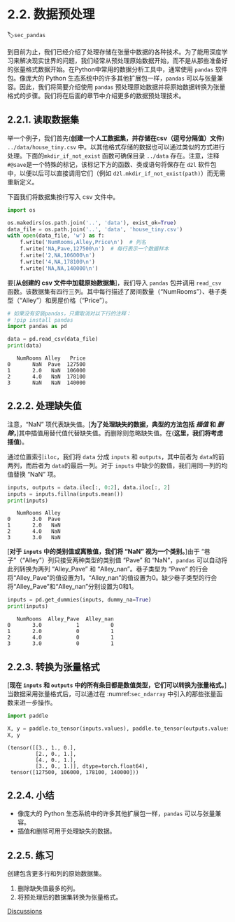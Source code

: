 # 2.2. 数据预处理
:label:`sec_pandas`

到目前为止，我们已经介绍了处理存储在张量中数据的各种技术。为了能用深度学习来解决现实世界的问题，我们经常从预处理原始数据开始，而不是从那些准备好的张量格式数据开始。在Python中常用的数据分析工具中，通常使用 `pandas` 软件包。像庞大的 Python 生态系统中的许多其他扩展包一样，`pandas` 可以与张量兼容。因此，我们将简要介绍使用 `pandas` 预处理原始数据并将原始数据转换为张量格式的步骤。我们将在后面的章节中介绍更多的数据预处理技术。

## 2.2.1. 读取数据集

举一个例子，我们首先(**创建一个人工数据集，并存储在csv（逗号分隔值）文件**) `../data/house_tiny.csv` 中。以其他格式存储的数据也可以通过类似的方式进行处理。下面的`mkdir_if_not_exist` 函数可确保目录 `../data` 存在。注意，注释 `#@save`是一个特殊的标记，该标记下方的函数、类或语句将保存在 `d2l` 软件包中，以便以后可以直接调用它们（例如 `d2l.mkdir_if_not_exist(path)`）而无需重新定义。

下面我们将数据集按行写入 csv 文件中。



```python
import os

os.makedirs(os.path.join('..', 'data'), exist_ok=True)
data_file = os.path.join('..', 'data', 'house_tiny.csv')
with open(data_file, 'w') as f:
    f.write('NumRooms,Alley,Price\n')  # 列名
    f.write('NA,Pave,127500\n')  # 每行表示一个数据样本
    f.write('2,NA,106000\n')
    f.write('4,NA,178100\n')
    f.write('NA,NA,140000\n')
```

要[**从创建的 csv 文件中加载原始数据集**]，我们导入 `pandas` 包并调用 `read_csv` 函数。该数据集有四行三列。其中每行描述了房间数量（“NumRooms”）、巷子类型（“Alley”）和房屋价格（“Price”）。



```python
# 如果没有安装pandas，只需取消对以下行的注释：
# !pip install pandas
import pandas as pd

data = pd.read_csv(data_file)
print(data)
```

       NumRooms Alley   Price
    0       NaN  Pave  127500
    1       2.0   NaN  106000
    2       4.0   NaN  178100
    3       NaN   NaN  140000


## 2.2.2. 处理缺失值

注意，“NaN” 项代表缺失值。[**为了处理缺失的数据，典型的方法包括 *插值* 和 *删除*，**]其中插值用替代值代替缺失值。而删除则忽略缺失值。在(**这里，我们将考虑插值**)。

通过位置索引`iloc`，我们将 `data` 分成 `inputs` 和 `outputs`，其中前者为 `data`的前两列，而后者为 `data`的最后一列。对于 `inputs` 中缺少的数值，我们用同一列的均值替换 “NaN” 项。



```python
inputs, outputs = data.iloc[:, 0:2], data.iloc[:, 2]
inputs = inputs.fillna(inputs.mean())
print(inputs)
```

       NumRooms Alley
    0       3.0  Pave
    1       2.0   NaN
    2       4.0   NaN
    3       3.0   NaN


[**对于 `inputs` 中的类别值或离散值，我们将 “NaN” 视为一个类别。**]由于 “巷子”（“Alley”）列只接受两种类型的类别值 “Pave” 和 “NaN”，`pandas` 可以自动将此列转换为两列 “Alley_Pave” 和 “Alley_nan”。巷子类型为 “Pave” 的行会将“Alley_Pave”的值设置为1，“Alley_nan”的值设置为0。缺少巷子类型的行会将“Alley_Pave”和“Alley_nan”分别设置为0和1。



```python
inputs = pd.get_dummies(inputs, dummy_na=True)
print(inputs)
```

       NumRooms  Alley_Pave  Alley_nan
    0       3.0           1          0
    1       2.0           0          1
    2       4.0           0          1
    3       3.0           0          1


## 2.2.3. 转换为张量格式

[**现在 `inputs` 和 `outputs` 中的所有条目都是数值类型，它们可以转换为张量格式。**]当数据采用张量格式后，可以通过在 :numref:`sec_ndarray` 中引入的那些张量函数来进一步操作。



```python
import paddle

X, y = paddle.to_tensor(inputs.values), paddle.to_tensor(outputs.values)
X, y
```




    (tensor([[3., 1., 0.],
             [2., 0., 1.],
             [4., 0., 1.],
             [3., 0., 1.]], dtype=torch.float64),
     tensor([127500, 106000, 178100, 140000]))



## 2.2.4. 小结

* 像庞大的 Python 生态系统中的许多其他扩展包一样，`pandas` 可以与张量兼容。
* 插值和删除可用于处理缺失的数据。

## 2.2.5. 练习

创建包含更多行和列的原始数据集。

1. 删除缺失值最多的列。
2. 将预处理后的数据集转换为张量格式。


[Discussions](https://discuss.d2l.ai/t/1750)
